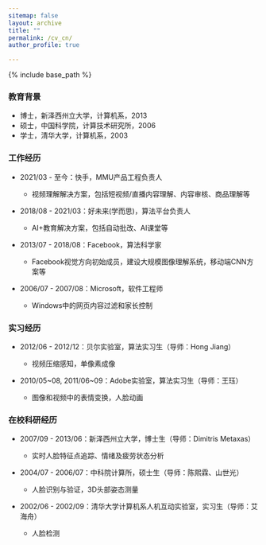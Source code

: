```yaml
---
sitemap: false
layout: archive
title: ""
permalink: /cv_cn/
author_profile: true

---
```


{% include base_path %}

### 教育背景

* 博士，新泽西州立大学，计算机系，2013
* 硕士，中国科学院，计算技术研究所，2006
* 学士，清华大学，计算机系，2003

### 工作经历

* 2021/03 - 至今：快手，MMU产品工程负责人
  * 视频理解解决方案，包括短视频/直播内容理解、内容审核、商品理解等

* 2018/08 - 2021/03：好未来(学而思)，算法平台负责人
  * AI+教育解决方案，包括自动批改、AI课堂等

* 2013/07 - 2018/08：Facebook，算法科学家
  * Facebook视觉方向初始成员，建设大规模图像理解系统，移动端CNN方案等

* 2006/07 - 2007/08：Microsoft，软件工程师
  * Windows中的网页内容过滤和家长控制

### 实习经历

* 2012/06 - 2012/12：贝尔实验室，算法实习生（导师：Hong Jiang）
  * 视频压缩感知，单像素成像

* 2010/05~08, 2011/06~09：Adobe实验室，算法实习生（导师：王珏）
  * 图像和视频中的表情变换，人脸动画

### 在校科研经历

* 2007/09 - 2013/06：新泽西州立大学，博士生（导师：Dimitris Metaxas）
  * 实时人脸特征点追踪、情绪及疲劳状态分析

* 2004/07 - 2006/07：中科院计算所，硕士生（导师：陈熙霖、山世光）
  * 人脸识别与验证，3D头部姿态测量

* 2002/06 - 2002/09：清华大学计算机系人机互动实验室，实习生（导师：艾海舟）
  * 人脸检测
